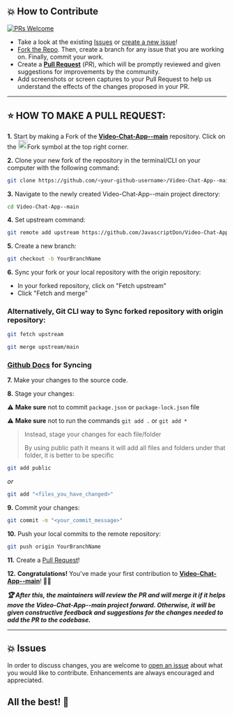 ## 💥 How to Contribute

[![PRs Welcome](https://img.shields.io/badge/PRs-welcome-brightgreen.svg?style=flat-square)](https://github.com/JavascriptDon/Video-Chat-App--main/pulls)

- Take a look at the existing [Issues](https://github.com/JavascriptDon/Video-Chat-App--main/issues) or [create a new issue](https://github.com/JavascriptDon/Video-Chat-App--main/issues/new/choose)!
- [Fork the Repo](https://github.com/JavascriptDon/Video-Chat-App--main/fork). Then, create a branch for any issue that you are working on. Finally, commit your work.
- Create a **[Pull Request](https://github.com/JavascriptDon/Video-Chat-App--main/compare)** (_PR_), which will be promptly reviewed and given suggestions for improvements by the community.
- Add screenshots or screen captures to your Pull Request to help us understand the effects of the changes proposed in your PR.

---

## ⭐ HOW TO MAKE A PULL REQUEST:

**1.** Start by making a Fork of the [**Video-Chat-App--main**](https://github.com/JavascriptDon/Video-Chat-App--main) repository. Click on the <a href="https://github.com/JavascriptDon/Video-Chat-App--main/fork"><img src="https://i.imgur.com/G4z1kEe.png" height="21" width="21"></a>Fork symbol at the top right corner.

**2.** Clone your new fork of the repository in the terminal/CLI on your computer with the following command:

```bash
git clone https://github.com/<your-github-username>/Video-Chat-App--main
```

**3.** Navigate to the newly created Video-Chat-App--main project directory:

```bash
cd Video-Chat-App--main
```

**4.** Set upstream command:

```bash
git remote add upstream https://github.com/JavascriptDon/Video-Chat-App--main.git
```

**5.** Create a new branch:

```bash
git checkout -b YourBranchName
```

**6.** Sync your fork or your local repository with the origin repository:

- In your forked repository, click on "Fetch upstream"
- Click "Fetch and merge"

### Alternatively, Git CLI way to Sync forked repository with origin repository:

```bash
git fetch upstream
```

```bash
git merge upstream/main
```

### [Github Docs](https://docs.github.com/en/github/collaborating-with-pull-requests/addressing-merge-conflicts/resolving-a-merge-conflict-on-github) for Syncing

**7.** Make your changes to the source code.

**8.** Stage your changes:

⚠️ **Make sure** not to commit `package.json` or `package-lock.json` file

⚠️ **Make sure** not to run the commands `git add .` or `git add *`

> Instead, stage your changes for each file/folder
>
> By using public path it means it will add all files and folders under that folder, it is better to be specific

```bash
git add public
```

_or_

```bash
git add "<files_you_have_changed>"
```

**9.** Commit your changes:

```bash
git commit -m "<your_commit_message>"
```

**10.** Push your local commits to the remote repository:

```bash
git push origin YourBranchName
```

**11.** Create a [Pull Request](https://help.github.com/en/github/collaborating-with-issues-and-pull-requests/creating-a-pull-request)!

**12.** **Congratulations!** You've made your first contribution to [**Video-Chat-App--main**](https://github.com/JavascriptDon/Video-Chat-App--main/graphs/contributors)! 🙌🏼

**_:trophy: After this, the maintainers will review the PR and will merge it if it helps move the Video-Chat-App--main project forward. Otherwise, it will be given constructive feedback and suggestions for the changes needed to add the PR to the codebase._**

---

## 💥 Issues

In order to discuss changes, you are welcome to [open an issue](https://github.com/JavascriptDon/Video-Chat-App--main/issues/new/choose) about what you would like to contribute. Enhancements are always encouraged and appreciated.

## All the best! 🥇
